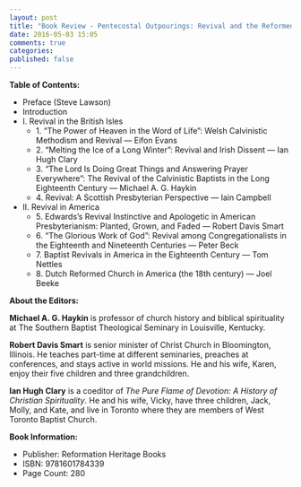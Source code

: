 ```yaml
---
layout: post
title: "Book Review - Pentecostal Outpourings: Revival and the Reformed Tradition"
date: 2016-05-03 15:05
comments: true
categories: 
published: false
---
```



**Table of Contents:**

-   Preface (Steve Lawson)
-   Introduction
-   I. Revival in the British Isles
    -   1\. “The Power of Heaven in the Word of Life”: Welsh Calvinistic Methodism and Revival — Eifon Evans
    -   2\. “Melting the Ice of a Long Winter”: Revival and Irish Dissent — Ian Hugh Clary
    -   3\. “The Lord Is Doing Great Things and Answering Prayer Everywhere”: The Revival of the Calvinistic Baptists in the Long Eighteenth Century — Michael A. G. Haykin
    -   4\. Revival: A Scottish Presbyterian Perspective — Iain Campbell
-   II\. Revival in America
    -   5\. Edwards’s Revival Instinctive and Apologetic in American Presbyterianism: Planted, Grown, and Faded — Robert Davis Smart
    -   6\. “The Glorious Work of God”: Revival among Congregationalists in the Eighteenth and Nineteenth Centuries — Peter Beck
    -   7\. Baptist Revivals in America in the Eighteenth Century — Tom Nettles
    -   8\. Dutch Reformed Church in America (the 18th century) — Joel Beeke

**About the Editors:**

**Michael A. G. Haykin** is professor of church history and biblical spirituality at The Southern Baptist Theological Seminary in Louisville, Kentucky.

**Robert Davis Smart** is senior minister of Christ Church in Bloomington, Illinois. He teaches part-time at different seminaries, preaches at conferences, and stays active in world missions. He and his wife, Karen, enjoy their five children and three grandchildren.

**Ian Hugh Clary** is a coeditor of *The Pure Flame of Devotion: A History of Christian Spirituality*. He and his wife, Vicky, have three children, Jack, Molly, and Kate, and live in Toronto where they are members of West Toronto Baptist Church.

**Book Information:**

-   Publisher: Reformation Heritage Books
-   ISBN: 9781601784339
-   Page Count: 280
